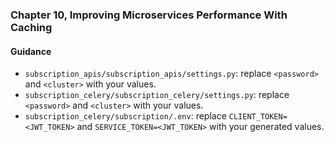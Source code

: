 ### Chapter 10, Improving Microservices Performance With Caching

#### Guidance
- `subscription_apis/subscription_apis/settings.py`: replace `<password>` and `<cluster>` with your values.
- `subscription_celery/subscription_celery/settings.py`: replace `<password>` and `<cluster>` with your values.
- `subscription_celery/subscription/.env`: replace `CLIENT_TOKEN=<JWT_TOKEN>` and `SERVICE_TOKEN=<JWT_TOKEN>` with your generated values.
